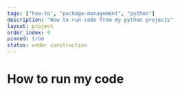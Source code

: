 ```yaml
---
tags: ["how-to", "package-management", "python"]
description: "How to run code from my python projects"
layout: project
order_index: 9
pinned: true
status: under construction
---
```

# How to run my code

